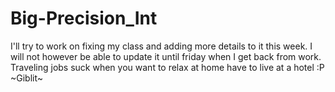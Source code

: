 Big-Precision_Int
=================

I'll try to work on fixing my class and adding more details to it this week. I will not however be able to update it
until friday when I get back from work. Traveling jobs suck when you want to relax at home have to live at a hotel :P
~Giblit~
